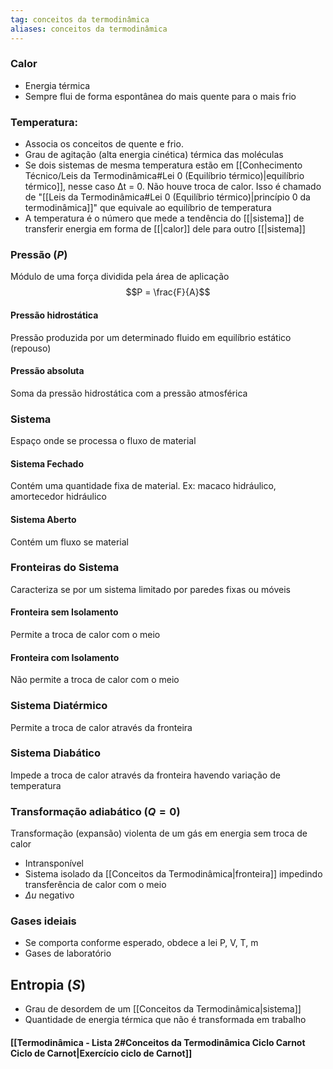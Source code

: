 ```yaml
---
tag: conceitos da termodinâmica
aliases: conceitos da termodinâmica
---
```

### Calor
- Energia térmica
- Sempre flui de forma espontânea do mais quente para o mais frio

### Temperatura:
- Associa os conceitos de quente e frio. 
- Grau de agitação (alta energia cinética) térmica das moléculas
- Se dois sistemas de mesma temperatura estão em [[Conhecimento Técnico/Leis da Termodinâmica#Lei 0 (Equilíbrio térmico)|equilíbrio térmico]], nesse caso Δt = 0. Não houve troca de calor. Isso é chamado de "[[Leis da Termodinâmica#Lei 0 (Equilíbrio térmico)|princípio 0 da termodinâmica]]" que equivale ao equilíbrio de temperatura
- A temperatura é o número que mede a tendência do [[|sistema]] de transferir energia em forma de [[|calor]] dele para outro [[|sistema]]

### Pressão ($P$)
  Módulo de uma força dividida pela área de aplicação
  $$P = \frac{F}{A}$$
#### Pressão hidrostática
  Pressão produzida por um determinado fluido em equilíbrio estático (repouso)

#### Pressão absoluta 
  Soma da pressão hidrostática com a pressão atmosférica

### Sistema
  Espaço onde se processa o fluxo de material

#### Sistema Fechado
  Contém uma quantidade fixa de material.
  Ex: macaco hidráulico, amortecedor hidráulico

#### Sistema Aberto
  Contém um fluxo se material

### Fronteiras do Sistema
Caracteriza se por um sistema limitado por paredes fixas ou móveis

#### Fronteira sem Isolamento
Permite a troca de calor com o meio

#### Fronteira com Isolamento
Não permite a troca de calor com o meio

### Sistema Diatérmico
Permite a troca de calor através da fronteira 

### Sistema Diabático 
Impede a troca de calor através da fronteira havendo variação de temperatura

### Transformação adiabático ($Q=0$)
Transformação (expansão) violenta de um gás em energia sem troca de calor
- Intransponível
- Sistema isolado da [[Conceitos da Termodinâmica|fronteira]] impedindo transferência de calor com o meio
- $\Delta u$ negativo 

### Gases ideiais
 - Se comporta conforme esperado, obdece a lei P, V, T, m
 - Gases de laboratório

## Entropia ($S$)
- Grau de desordem de um [[Conceitos da Termodinâmica|sistema]]
- Quantidade de energia térmica que não é transformada em trabalho

#### [[Termodinâmica - Lista 2#Conceitos da Termodinâmica Ciclo Carnot Ciclo de Carnot|Exercício ciclo de Carnot]]

